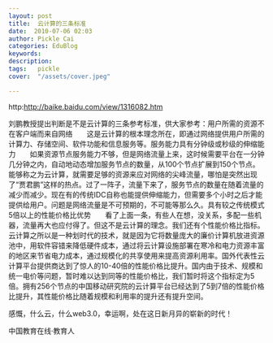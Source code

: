 ```yaml
---
layout: post  
title:  云计算的三条标准  
date:  2010-07-06 02:03  
author: Pickle Cai  
categories: EduBlog  
keywords: 
description:   
tags:	pickle   
cover:  "/assets/cover.jpeg"  

---  
```

    
http:http://baike.baidu.com/view/1316082.htm

刘鹏教授提出判断是不是云计算的三条参考标准，供大家参考：用户所需的资源不在客户端而来自网络　　这是云计算的根本理念所在，即通过网络提供用户所需的计算力、存储空间、软件功能和信息服务等。服务能力具有分钟级或秒级的伸缩能力　　如果资源节点服务能力不够，但是网络流量上来，这时候需要平台在一分钟几分钟之内，自动地动态增加服务节点的数量，从100个节点扩展到150个节点。能够称之为云计算，就需要足够的资源来应对网络的尖峰流量，哪怕是突然出现了“贾君鹏”这样的热点。过了一阵子，流量下来了，服务节点的数量在随着流量的减少而减少。现在有的传统IDC自称也能提供伸缩能力，但需要多个小时之后才能提供给用户。问题是网络流量是不可预期的，不可能等那么久。具有较之传统模式5倍以上的性能价格比优势　　看了上面一条，有些人在想，没关系，多配一些机器，流量再大也应付得了。但这不是云计算的理念。我们还有个性能价格比指标。云计算之所以是一种划时代的技术，就是因为它将数量庞大的廉价计算机放进资源池中，用软件容错来降低硬件成本，通过将云计算设施部署在寒冷和电力资源丰富的地区来节省电力成本，通过规模化的共享使用来提高资源利用率。国外代表性云计算平台提供商达到了惊人的10-40倍的性能价格比提升。国内由于技术、规模和统一电价等问题，暂时难以达到同等的性能价格比，我们暂时将这个指标定为5倍。拥有256个节点的中国移动研究院的云计算平台已经达到了5到7倍的性能价格比提升，其性能价格比随着规模和利用率的提升还有提升空间。

感慨，什么云，什么web3.0，幸运啊，处在这日新月异的崭新的时代！







		

		    
 中国教育在线·教育人

